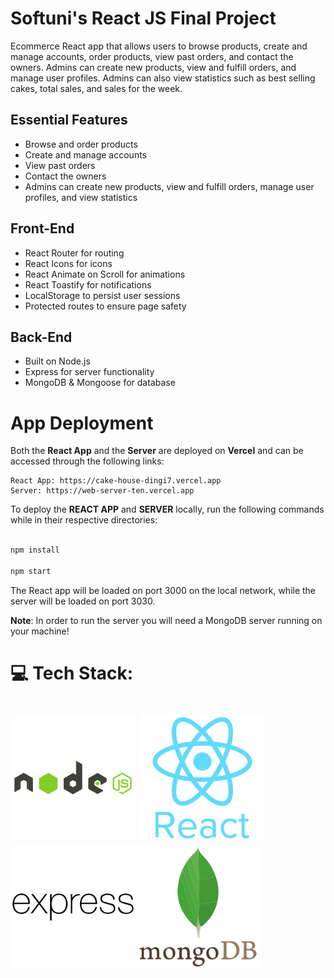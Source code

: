 
# Softuni's React JS Final Project

Ecommerce React app that allows users to browse products, create and manage accounts, order products, view past orders, and contact the owners. Admins can create new products, view and fulfill orders, and manage user profiles. Admins can also view statistics such as best selling cakes, total sales, and sales for the week.

## Essential Features

- Browse and order products
- Create and manage accounts
- View past orders
- Contact the owners
- Admins can create new products, view and fulfill orders, manage user profiles, and view statistics

## Front-End

- React Router for routing
- React Icons for icons
- React Animate on Scroll for animations
- React Toastify for notifications
- LocalStorage to persist user sessions
- Protected routes to ensure page safety

## Back-End

- Built on Node.js
- Express for server functionality
- MongoDB & Mongoose for database
  

# App Deployment


Both the **React App** and the **Server** are deployed on **Vercel** and can be accessed through the following links:

    React App: https://cake-house-dingi7.vercel.app
    Server: https://web-server-ten.vercel.app

To deploy the **REACT APP** and **SERVER** locally, run the following commands while in their respective directories:

  

```bash

npm install

npm start

```

The React app will be loaded on port 3000 on the local network, while the server will be loaded on port 3030.
  

**Note**: In order to run the server you will need a MongoDB server running on your machine!

# 💻 Tech Stack:
#  <img src="https://raw.githubusercontent.com/devicons/devicon/master/icons/nodejs/nodejs-original-wordmark.svg" alt="html5" width="200" height="200"/>   <img src="https://raw.githubusercontent.com/devicons/devicon/master/icons/react/react-original-wordmark.svg" alt="react" width="200" height="200"/><img src="https://raw.githubusercontent.com/devicons/devicon/master/icons/express/express-original-wordmark.svg" alt="express" width="200" height="200"/><img src="https://raw.githubusercontent.com/devicons/devicon/master/icons/mongodb/mongodb-original-wordmark.svg" alt="mongoDB" width="200" height="200"/>


